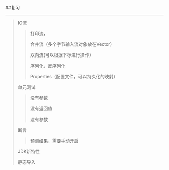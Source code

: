 ##复习

--------

> IO流
>
> > 打印流，
> >
> > 合并流（多个字节输入流对象放在Vector）
> >
> > 双向流(可以根据下标进行操作）
> >
> > 序列化，反序列化
> >
> > Properties（配置文件，可以持久化的映射）
>
> 单元测试
>
> > 没有参数
> >
> > 没有返回值
> >
> > 没有参数
>
> 断言
>
> >预测结果，需要手动开启
>
> JDK新特性
>
> 静态导入

